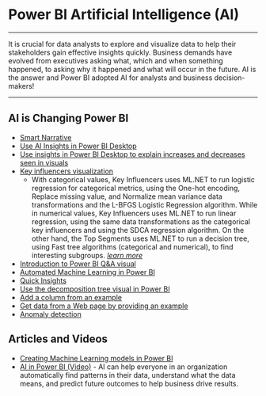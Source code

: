 # Power BI Artificial Intelligence (AI)
-----
It is crucial for data analysts to explore and visualize data to help their stakeholders gain effective insights quickly. Business demands have evolved from executives asking what, which and when something happened, to asking why it happened and what will occur in the future. AI is the answer and Power BI adopted AI for analysts and business decision-makers!

-----

## AI is Changing Power BI
* [Smart Narrative](https://docs.microsoft.com/en-us/power-bi/visuals/power-bi-visualization-smart-narrative)
* [Use AI Insights in Power BI Desktop](https://docs.microsoft.com/en-us/power-bi/desktop-ai-insights)
* [Use insights in Power BI Desktop to explain increases and decreases seen in visuals](https://docs.microsoft.com/en-us/power-bi/desktop-insights) 
* [Key influencers visualization](https://docs.microsoft.com/en-us/power-bi/visuals/power-bi-visualization-influencers)
  * With categorical values, Key Influencers uses ML.NET to run logistic regression for categorical metrics, using the One-hot encoding, Replace missing value, and Normalize mean variance data transformations and the L-BFGS Logistic Regression algorithm. While in numerical values, Key Influencers uses ML.NET to run linear regression, using the same data transformations as the categorical key influencers and using the SDCA regression algorithm. On the other hand, the Top Segments uses ML.NET to run a decision tree, using Fast tree algorithms (categorical and numerical), to find interesting subgroups.  _[learn more](https://dotnet.microsoft.com/apps/machinelearning-ai/ml-dotnet/customers/power-bi)_
* [Introduction to Power BI Q&A visual](https://docs.microsoft.com/en-us/power-bi/visuals/power-bi-visualization-q-and-a)
* [Automated Machine Learning in Power BI](https://docs.microsoft.com/en-us/power-bi/service-machine-learning-automated) 
* [Quick Insights](https://docs.microsoft.com/en-us/power-bi/service-insights)
* [Use the decomposition tree visual in Power BI](https://docs.microsoft.com/en-us/power-bi/visuals/power-bi-visualization-decomposition-tree)
* [Add a column from an example](https://docs.microsoft.com/en-us/power-bi/desktop-add-column-from-example)
* [Get data from a Web page by providing an example](https://docs.microsoft.com/en-us/power-bi/desktop-connect-to-web-by-example)
* [Anomaly detection](https://powerbi.microsoft.com/en-us/blog/anomaly-detection-preview/)

## Articles and Videos
* [Creating Machine Learning models in Power BI](https://powerbi.microsoft.com/en-us/blog/creating-machine-learning-models-in-power-bi/)
* [AI in Power BI (Video)](https://mybuild.techcommunity.microsoft.com/sessions/77088?source=sessions&ref=najielkotob) - AI can help everyone in an organization automatically find patterns in their data, understand what the data means, and predict future outcomes to help business drive results.
